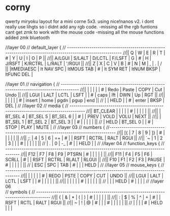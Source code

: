 # corny
qwerty miryoku layout for a mini corne 5x3. using nice!nanos v2.
i dont really use lihgts so i didnt add any rgb code. -missing all the rgb funtions
cant get zmk to work with the mouse code -missing all the mouse functions
added zmk bluetooth

//layer 00
//        default_layer {
// ---------------------------------------------------------------------------------------------------------
//||     Q      |     W      |      E    |      R     |      T     | # |      Y     |      U     |      I     |     O      |     P      ||
//||   A/LGUI   |   S/LALT   |   D/LCTL  |   F/LSFT   |      G     | # |      H     |    J/RSFT  |   K/RCTRL  |   L/RALT   |   '/RGUI   ||
//||     Z      |     X      |      C    |      V     |      B     | # |      N     |      M     |      ,     |      .     |     /      ||
                           |ltMEDIAESC | lt NAV SPC | ltMOUS TAB | # | lt SYM RET | ltNUM BKSP | ltFUNC DEL |
  
//layer 01
//        navigation {
// ---------------------------------------------------------------------------------------
//||            |            |            |            |            | # |   Redo     |    Paste   |    COPY    |     Cut    |   Undo     ||
//||    LGUI    |    LALT    |    LCTL    |    LSFT    |            | # |   caps     |    lft     |    DWN     |     Up     |   RGT      ||
//||            |            |            |            |            | # |   insert   |   home     |    pgdn    |    pgup    |   end      ||
//                           |            |    HELD    |            | # |   enter    |    BKSP    |    DEL     |
//
//layer 02
//        media {
// -------------------------------------------------------------------------------------
//||  BT_CLEAR  |            |            |            |            | # |            |            |            |            |            ||
//||            |  BT_SEL 4  |  BT_SEL 5  |  BT_SEL 6  |            | # |            |    PREV    |    VOLD    |    VOLU    |    NEXT    ||
//||            |  BT_SEL 1  |  BT_SEL 2  |  BT_SEL 3  |            | # |            |            |            |            |            ||
//                           |    HELD    |  BT_SEL 0  |            | # |    STOP    |    PLAY    |    MUTE    |
//
//layer 03
//        numbers {
//---------------------------------------------------------------------------------
//||    [{      |      7     |     8      |     9      |     ]}     | # |            |            |            |            |            ||
//||      ;:    |      4     |     5      |     6      |     =+     | # |            |    RSFT    |    RCTRL   |    RALT    |     RGUI   ||
//||      `~    |      1     |     2      |     3      |     \|     | # |            |            |            |            |            || 
//                           |     .      |     0      |     -_     | # |            |     HELD   |            |
//
//layer 04
//        function_keys {
// -------------------------------------------------------------------------------------
//||    F12    |     F7     |     F8     |     F9     |   PTSRN    | # |            |            |            |            |            ||
//||    F11    |     F4     |     F5     |     F6     |   SCRLL    | # |            |    RSFT    |    RCTRL   |    RLALT   |    RLGUI   ||
//||    F10    |     F1     |     F2     |     F3     |   PAUSE    | # |            |            |            |            |            || 
//                         |     ESC    |     SPC    |    TAB     | # |            |            |    HELD    | 
//
//layer 05
 //       mouse_keys {
// -------------------------------------------------------------------------------------
//||            |            |            |            |            | # |    REDO    |    PSTE    |    COPY    |     CUT    |    UNDO    ||
//||    LGUI    |    LALT    |    LCTL    |    LSFT    |            | # |            |            |            |            |            ||
//||            |            |            |            |            | # |            |            |            |            |            ||
//                           |            |            |   HELD     | # |            |            |            |
//
//layer 06        
//        symbols {
// -------------------------------------------------------------------------------------
//||     {      |     &      |      *     |      (     |      )     | # |            |            |            |            |            ||
//||      :     |     $      |      %     |      ^     |      +     | # |            |    RSFT    |    RCTL    |    RALT    |    RGUI    ||
//||      ~     |     !      |      @     |      #     |      |     | # |            |            |            |            |            ||
//                           |            |            |            | # |    HELD    |            |            |

 
                           
